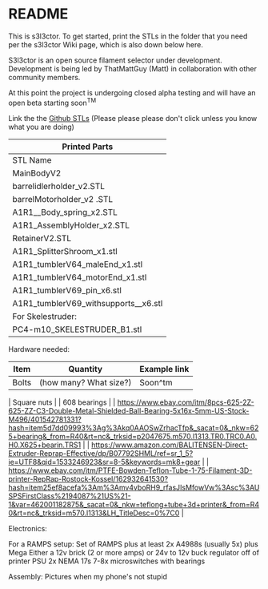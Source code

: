 # README #
This is s3l3ctor. To get started, print the STLs in the folder that you need per the s3l3ctor Wiki page, which is also down below here.


S3l3ctor is an open source filament selector under development. Development is being led by ThatMattGuy (Matt) in collaboration with other community members.

At this point the project is undergoing closed alpha testing and will have an open beta starting soon<sup>TM</sup>

Link the the [Github STLs](https://github.com/PrusaOwners/s3l3ctor) (Please please please don't click unless you know what you are doing)

| Printed Parts                            |
|------------------------------------------|
| STL Name                                 |
| MainBodyV2                               |
| barrelidlerholder_v2.STL                |
| barrelMotorholder_v2 .STL               |
| A1R1__Body_spring_x2.STL             |
| A1R1_AssemblyHolder_x2.STL             |
| RetainerV2.STL                           |
| A1R1_SplitterShroom_x1.stl             |
| A1R1_tumblerV64_maleEnd_x1.stl        |
| A1R1_tumblerV64_motorEnd_x1.stl       |
| A1R1_tumblerV69_pin_x6.stl            |
| A1R1_tumblerV69_withsupports__x6.stl |
| For Skelestruder:                        |
| PC4-m10_SKELESTRUDER_B1.stl            |

Hardware needed:

| Item | Quantity | Example link |                           
--- | --- | ---
| Bolts | (how many? What size?) | Soon^tm |                                                                                                  




| Square nuts                                                                                                                                                                                                                                                                                                           |
| 608 bearings                                                                                                                                                                                                                                                                                                          |
| <https://www.ebay.com/itm/8pcs-625-2Z-625-ZZ-C3-Double-Metal-Shielded-Ball-Bearing-5x16x-5mm-US-Stock-M496/401542781331?hash=item5d7dd09993%3Ag%3Akq0AAOSwZrhacTfp&_sacat=0&_nkw=625+bearing&_from=R40&rt=nc&_trksid=p2047675.m570.l1313.TR0.TRC0.A0.H0.X625+bearin.TRS1>                                             |
| <https://www.amazon.com/BALITENSEN-Direct-Extruder-Reprap-Effective/dp/B07792SHML/ref=sr_1_5?ie=UTF8&qid=1533246923&sr=8-5&keywords=mk8+gear>                                                                                                                                                                         |
| <https://www.ebay.com/itm/PTFE-Bowden-Teflon-Tube-1-75-Filament-3D-printer-RepRap-Rostock-Kossel/162932641530?hash=item25ef8acefa%3Am%3Amv4vboRH9_rfasJIsMfowVw%3Asc%3AUSPSFirstClass%2194087%21US%21-1&var=462001182875&_sacat=0&_nkw=teflong+tube+3d+printer&_from=R40&rt=nc&_trksid=m570.l1313&LH_TitleDesc=0%7C0> |

Electronics:

For a RAMPS setup: Set of RAMPS plus at least 2x A4988s (usually 5x) plus Mega Either a 12v brick (2 or more amps) or 24v to 12v buck regulator off of printer PSU 2x NEMA 17s 7-8x microswitches with bearings

Assembly: Pictures when my phone's not stupid
